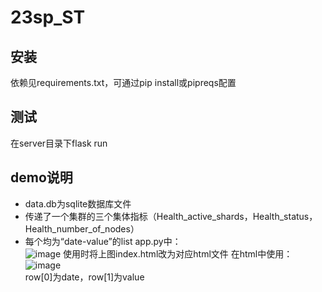 # 23sp_ST

## 安装
依赖见requirements.txt，可通过pip install或pipreqs配置

## 测试
在server目录下flask run

## demo说明
- data.db为sqlite数据库文件
- 传递了一个集群的三个集体指标（Health_active_shards，Health_status，Health_number_of_nodes）
- 每个均为“date-value”的list
app.py中：  
![image](https://user-images.githubusercontent.com/73417610/233922504-42a6680c-25ff-47da-990f-d67e3a0c86ab.png)
使用时将上图index.html改为对应html文件
在html中使用：  
![image](https://user-images.githubusercontent.com/73417610/233923253-fe750d66-44be-46f0-a498-0a9ac16a44e9.png)  
row[0]为date，row[1]为value
